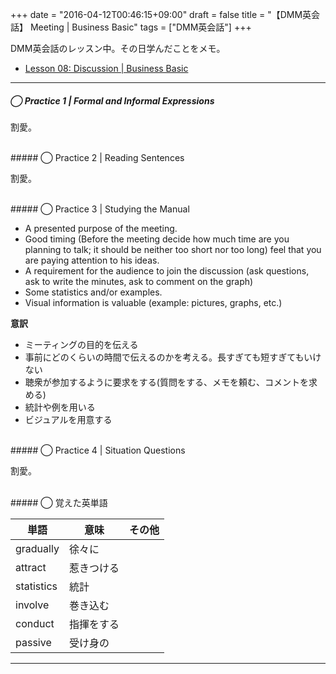 +++
date = "2016-04-12T00:46:15+09:00"
draft = false
title = "【DMM英会話】 Meeting | Business Basic"
tags = ["DMM英会話"]
+++

DMM英会話のレッスン中。その日学んだことをメモ。

- [Lesson 08: Discussion | Business Basic](http://eikaiwa.dmm.com/download/pdf/Business_basic_08_01.pdf/)

<hr>

##### ◯ Practice 1 | Formal and Informal Expressions

割愛。

<br>
##### ◯ Practice 2 | Reading Sentences

割愛。

<br>
##### ◯ Practice 3 | Studying the Manual

- A presented purpose of the meeting.
- Good timing (Before the meeting decide how much time are you planning to talk; it should be neither too short nor too long) feel that you are paying attention to his ideas.
- A requirement for the audience to join the discussion (ask questions, ask to write the minutes, ask to comment on the graph)
- Some statistics and/or examples.
- Visual information is valuable (example: pictures, graphs, etc.)

**意訳**

- ミーティングの目的を伝える
- 事前にどのくらいの時間で伝えるのかを考える。長すぎても短すぎてもいけない
- 聴衆が参加するように要求をする(質問をする、メモを頼む、コメントを求める)
- 統計や例を用いる
- ビジュアルを用意する

<br>
##### ◯ Practice 4 | Situation Questions

割愛。


<br>
##### ◯ 覚えた英単語

|単語|意味|その他|
|---|---|---|
|gradually| 徐々に |
|attract|惹きつける|
|statistics|統計|
|involve|巻き込む|
|conduct|指揮をする|
|passive|受け身の|




<hr>
